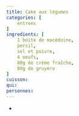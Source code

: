 ```yaml
---
title: Cake aux légumes
categories: [
    entrees
]
ingredients: [
    1 boite de macédoine,
    persil,
    sel et poivre,
    4 oeufs,
    80g de crème fraîche,
    80g de gruyère
]
cuisson: 
qui: 
personnes: 
---
```


* 